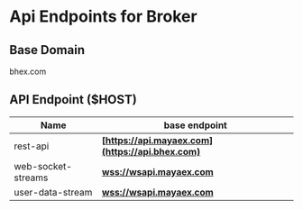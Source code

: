 # Api Endpoints for Broker

## Base Domain

bhex.com

## API Endpoint ($HOST)

| Name               | base endpoint                                    |
| ------------------ | ------------------------------------------------ |
| rest-api           | **[https://api.mayaex.com](https://api.bhex.com)** |
| web-socket-streams | **[wss://wsapi.mayaex.com](wss://wsapi.bhex.com)** |
| user-data-stream   | **[wss://wsapi.mayaex.com](wss://wsapi.bhex.com)** |
